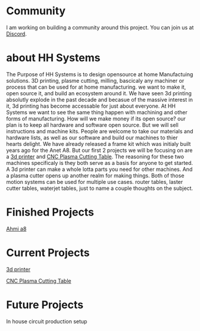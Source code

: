 # Community
I am working on building a community around this project. You can join us at [Discord](https://discord.gg/YzPFvPGw82).


# about HH Systems
The Purpose of HH Systems is to design opensource at home Manufactuing solutions. 3D printing, plasme cutting, milling, bascicaly any machiner or process that can be used for at home manufacturing. we want to make it, open source it, and build an ecosystem around it. We have seen 3d printing absolutly explode in the past decade and becasue of the massive interest in it, 3d printing has become accessable for just about everyone. At HH Systems we want to see the same thing happen with machining and other forms of manufacturing. How will we make money if its open source? our plan is to keep all hardware and software open source. But we will sell instructions and machine kits. People are welcome to take our materials and hardware lists, as well as our software and build our machines to thier hearts delight. We have already released a frame kit which was initialy built years ago for the Anet A8. But our first 2 projects we will be focusing on are a [3d printer](https://github.com/hh-systems/Ahmi-3D) and [CNC Plasma Cutting Table](https://github.com/hh-systems/iocut). The reasoning for these two machines specificaly is they both serve as a basis for anyone to get started. A 3d printer can make a whole lotta parts you need for other machines. And a plasma cutter opens up another realm for making things. Both of those motion systems can be used for multiple use cases. router tables, laster cutter tables, waterjet tables, just to name a couple thoughts on the subject.

# Finished Projects
[Ahmi a8](https://github.com/hh-systems/Ahmi-A8)

# Current Projects
[3d printer](https://github.com/hh-systems/Ahmi-3D)

[CNC Plasma Cutting Table](https://github.com/hh-systems/iocut)

# Future Projects
In house circuit production setup

